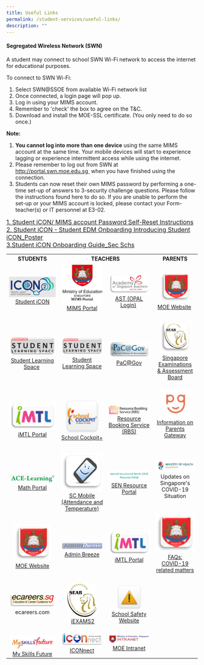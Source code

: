 ```yaml
---
title: Useful Links
permalink: /student-services/useful-links/
description: ""
---
```

<h4><strong>Segregated Wireless Network (SWN)</strong></h4>
<p>A student may connect to school SWN Wi-Fi network to access the internet for educational purposes.</p>
<p>To connect to SWN Wi-Fi:</p>
<ol>
<li>Select SWN@SSOE from available Wi-Fi network list</li>
<li>Once connected, a login page will pop up.</li>
<li>Log in using your MIMS account.</li>
<li>Remember to 'check' the box to agree on the T&amp;C.</li>
<li>Download and install the MOE-SSL certificate. (You only need to do so once.)</li>
</ol>
<p><strong>Note:</strong></p>
<ol>
<li><strong>You cannot&nbsp;log into&nbsp;more than one device</strong>&nbsp;using the same MIMS account at the same time. Your mobile devices will start to experience lagging or experience intermittent access while using the internet.</li>
<li>Please remember to log out from SWN at <a href="http://portal.swn.moe.edu.sg/"><u>http://portal.swn.moe.edu.sg&nbsp;</u></a>&nbsp;when you have finished using the connection.</li>
<li>Students can now reset their own MIMS password by performing a one-time set-up of answers to 3-security challenge questions. Please follow the instructions found here to do so. If you are unable to perform the set-up or your MIMS account is locked, please contact your Form-teacher(s) or IT personnel at E3-02.</li>

</ol>
<a href="/files/posters_mims_sspr_guide.pdf"><font size="3">1. Student iCON/ MIMS account Password Self-Reset Instructions</font></a><br>
<a href="/files/student edm_onboarding_introducing_student_icon.pdf"><font size="3">2. Student iCON - Student EDM Onboarding Introducing Student iCON_Poster</font></a><br><a href="/files/student_icon_onboarding_guide_sec_school.pdf"><font size="3">3.Student iCON Onboarding Guide_Sec Schs</font></a>

<table style="margin-left: auto; margin-right: auto;">
<tbody>
<tr>
<th style="text-align: center;"><strong>STUDENTS</strong></th>
<th style="text-align: center;" colspan="2"><strong>TEACHERS</strong></th>
<th style="text-align: center;"><strong>PARENTS</strong></th>
</tr>
<tr style="text-align: center;">
<td><img style="width: 100%;" src="/images/studenticon.png"><a href="https://workspace.google.com/dashboard">Student iCON</a></td>
<td><img style="width: 100%;" src="/images/mimsportal.png"><a href="https://mims.moe.gov.sg/" target="_blank" rel="noopener">MIMS Portal</a><br><br></td>
<td><img style="width: 100%;" src="/images/AST.png"><a href="https://www.opal2.moe.edu.sg/app/index.html" target="_blank" rel="noopener">AST (OPAL Login)</a>&nbsp;</td>
<td><img style="width: 80%;" src="/images/MOE.png"><a href="https://www.moe.gov.sg/" target="_blank" rel="noopener">MOE Website</a>&nbsp;</td>
</tr>
<tr style="text-align: center;">
<td><img style="width: 100%;" src="/images/SLS.png"><a href="https://vle.learning.moe.edu.sg/login" target="_blank" rel="noopener">Student Learning Space</a>&nbsp;</td>
<td><img style="width: 100%;" src="/images/SLS.png"><a href="https://vle.learning.moe.edu.sg/login" target="_blank" rel="noopener">Student Learning Space</a></td>
<td><img style="width: 100%;" src="/images/PACGOV.png"><a href="https://pacgov.agd.gov.sg/ipac/portal/jsp/login/index1.jsp" target="_blank" rel="noopener">PaC@Gov</a></td>
<td><img style="width: 80%;" src="/images/SEAB.png"><a href="https://www.seab.gov.sg/" target="_blank" rel="noopener">Singapore Examinations<br>&amp; Assessment Board</a><br><br></td>
</tr>
<tr style="text-align: center;">
<td><img style="width: 100%;" src="/images/IMTL.png"><a href="https://imtl.moe.edu.sg/cos/o.x?c=/ca7_imtl/user&amp;func=login" target="_blank" rel="noopener">iMTL Portal</a></td>
<td><img style="width: 80%;" src="/images/cockpit.png"><a href="https://schoolcockpit.moe.gov.sg/" target="_blank" rel="noopener">School Cockpit+</a></td>
<td><img style="width: 100%;" src="/images/rbs.png"><a href="https://rbs.avero-tech.com/" target="_blank" rel="noopener">Resource Booking Service (RBS)</a></td>
<td><img style="width: 80%;" src="/images/pg.jpg"><br><a href="https://pg.moe.edu.sg/faq" target="_blank" rel="noopener">Information on<br>Parents Gateway</a><br><br><br></td>
</tr>
<tr style="text-align: center;">
<td><img style="width: 100%;" src="/images/ace.png"><a href="https://www.ace-learning.com/login" target="_blank" rel="noopener">Math Portal</a></td>
<td><img style="width: 100%;" src="/images/scmobile.png"><a href="https://scmobile.moe.edu.sg/login" target="_blank" rel="noopener">SC Mobile<br>(Attendance and Temperature)</a></td>
<td><img style="width: 100%;" src="/images/sen.png"><a href="https://intranet.moe.gov.sg/send/Pages/SEN_Resource_Portal.aspx" target="_blank" rel="noopener">SEN Resource Portal</a></td>
<td><img style="width: 100%;" src="/images/moh.jpg">Updates on Singapore's<br>COVID-19 Situation<br><br></td>
</tr>
<tr style="text-align: center;">
<td><img style="width: 80%;" src="/images/MOE.png"><a href="https://www.moe.gov.sg/" target="_blank" rel="noopener">MOE Website</a></td>
<td><br><img style="width: 100%;" src="/images/admin.png"><a href="https://peicaisec.adminbreeze.com/" target="_blank" rel="noopener">Admin Breeze</a></td>
<td><img style="width: 100%;" src="/images/IMTL.png"><a href="https://imtl.moe.edu.sg/cos/o.x?c=/ca7_imtl/user&amp;func=login" target="_blank" rel="noopener">iMTL Portal</a></td>
<td><img style="width: 100%;" src="/images/faq.png"><br><a href="https://www.moe.gov.sg/faqs-covid-19-infection" target="_blank" rel="noopener">FAQs:<br>COVID-19 related matters</a><br><br></td>
</tr>
<tr style="text-align: center;">
<td><img style="width: 100%;" src="/images/ECAREERS.png">ecareers.com</td>
<td><img style="width: 70%;" src="/images/ixeams.jpg">&nbsp;<a href="https://iexams.seab.gov.sg/login" target="_blank" rel="noopener">iEXAMS2</a></td>
<td><img style="width: 60%;" src="/images/ssw.png"><a href="https://intranet.moe.gov.sg/schoolsafety/Pages/SSHB.aspx" target="_blank" rel="noopener">School Safety Website</a></td>
<td><br><br><br><br><br><br><br></td>
</tr>
<tr style="text-align: center;">
<td>&nbsp;<img style="width: 100%;" src="/images/msf.png"><a href="https://www.myskillsfuture.sg/content/student/en/secondary.html" target="_blank" rel="noopener">My Skills Future</a></td>
<td><img style="width: 100%;" src="/images/ICON.png"><a href="https://workspace.google.com/dashboard" target="_blank" rel="noopener">ICONnect</a></td>
<td><img style="width: 100%;" src="/images/intra.jpg"><a href="https://intranet.moe.gov.sg/" target="_blank" rel="noopener">MOE Intranet</a></td>
<td></td>
</tr>
</tbody>
</table>